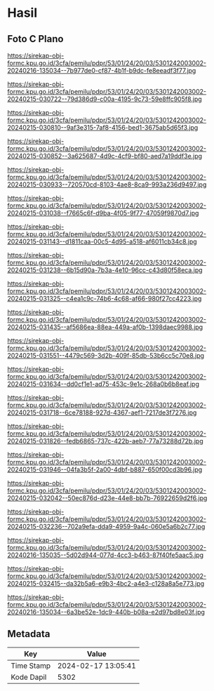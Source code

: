 # Hasil

## Foto C Plano

https://sirekap-obj-formc.kpu.go.id/3cfa/pemilu/pdpr/53/01/24/20/03/5301242003002-20240216-135034--7b977de0-cf87-4b1f-b9dc-fe8eeadf3f77.jpg

https://sirekap-obj-formc.kpu.go.id/3cfa/pemilu/pdpr/53/01/24/20/03/5301242003002-20240215-030722--79d386d9-c00a-4195-9c73-59e8ffc905f8.jpg

https://sirekap-obj-formc.kpu.go.id/3cfa/pemilu/pdpr/53/01/24/20/03/5301242003002-20240215-030810--9af3e315-7af8-4156-bed1-3675ab5d65f3.jpg

https://sirekap-obj-formc.kpu.go.id/3cfa/pemilu/pdpr/53/01/24/20/03/5301242003002-20240215-030852--3a625687-4d9c-4cf9-bf80-aed7a19ddf3e.jpg

https://sirekap-obj-formc.kpu.go.id/3cfa/pemilu/pdpr/53/01/24/20/03/5301242003002-20240215-030933--720570cd-8103-4ae8-8ca9-993a236d9497.jpg

https://sirekap-obj-formc.kpu.go.id/3cfa/pemilu/pdpr/53/01/24/20/03/5301242003002-20240215-031038--f7665c6f-d9ba-4f05-9f77-47059f9870d7.jpg

https://sirekap-obj-formc.kpu.go.id/3cfa/pemilu/pdpr/53/01/24/20/03/5301242003002-20240215-031143--d1811caa-00c5-4d95-a518-af6011cb34c8.jpg

https://sirekap-obj-formc.kpu.go.id/3cfa/pemilu/pdpr/53/01/24/20/03/5301242003002-20240215-031238--6b15d90a-7b3a-4e10-96cc-c43d80f58eca.jpg

https://sirekap-obj-formc.kpu.go.id/3cfa/pemilu/pdpr/53/01/24/20/03/5301242003002-20240215-031325--c4ea1c9c-74b6-4c68-af66-980f27cc4223.jpg

https://sirekap-obj-formc.kpu.go.id/3cfa/pemilu/pdpr/53/01/24/20/03/5301242003002-20240215-031435--af5686ea-88ea-449a-af0b-1398daec9988.jpg

https://sirekap-obj-formc.kpu.go.id/3cfa/pemilu/pdpr/53/01/24/20/03/5301242003002-20240215-031551--4479c569-3d2b-409f-85db-53b6cc5c70e8.jpg

https://sirekap-obj-formc.kpu.go.id/3cfa/pemilu/pdpr/53/01/24/20/03/5301242003002-20240215-031634--dd0cf1e1-ad75-453c-9e1c-268a0b6b8eaf.jpg

https://sirekap-obj-formc.kpu.go.id/3cfa/pemilu/pdpr/53/01/24/20/03/5301242003002-20240215-031718--6ce78188-927d-4367-aef1-7217de3f7276.jpg

https://sirekap-obj-formc.kpu.go.id/3cfa/pemilu/pdpr/53/01/24/20/03/5301242003002-20240215-031826--fedb6865-737c-422b-aeb7-77a73288d72b.jpg

https://sirekap-obj-formc.kpu.go.id/3cfa/pemilu/pdpr/53/01/24/20/03/5301242003002-20240215-031946--04fa3b5f-2a00-4dbf-b887-650f00cd3b96.jpg

https://sirekap-obj-formc.kpu.go.id/3cfa/pemilu/pdpr/53/01/24/20/03/5301242003002-20240215-032042--50ec876d-d23e-44e8-bb7b-76922659d2f6.jpg

https://sirekap-obj-formc.kpu.go.id/3cfa/pemilu/pdpr/53/01/24/20/03/5301242003002-20240215-032236--702a9efa-dda9-4959-9a4c-060e5a6b2c77.jpg

https://sirekap-obj-formc.kpu.go.id/3cfa/pemilu/pdpr/53/01/24/20/03/5301242003002-20240216-135035--5d02d944-077d-4cc3-b463-87f40fe5aac5.jpg

https://sirekap-obj-formc.kpu.go.id/3cfa/pemilu/pdpr/53/01/24/20/03/5301242003002-20240215-032415--da32b5a6-e9b3-4bc2-a4e3-c128a8a5e773.jpg

https://sirekap-obj-formc.kpu.go.id/3cfa/pemilu/pdpr/53/01/24/20/03/5301242003002-20240216-135034--6a3be52e-1dc9-440b-b08a-e2d97bd8e03f.jpg


## Metadata

| Key        | Value               |
| ---------- | ------------------- |
| Time Stamp | 2024-02-17 13:05:41 |
| Kode Dapil | 5302                |



